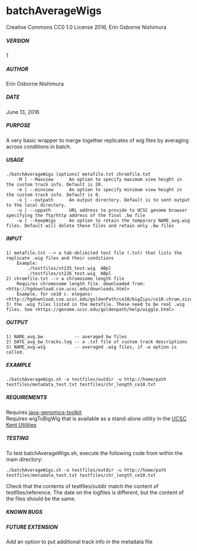 # batchAverageWigs

Creative Commons CC0 1.0 License 2016, Erin Osborne Nishimura

##### VERSION  
1

##### AUTHOR  
Erin Osborne Nishimura
    
##### DATE  
June 13, 2016         

##### PURPOSE  
A very basic wrapper to merge together replicates of wig files by averaging across conditions in batch.

##### USAGE
```
./batchAverageWigs [options] metafile.txt chromfile.txt  
    -M | --Maxview      An option to specify maximum view height in the custom track info. Default is 20.
    -m | --minview      An option to specify minimum view height in the custom track info. Default is 0.
    -o | --outpath      An output directory. Default is to sent output to the local directory.
    -u | --uppath       URL address to provide to UCSC genome browser specifying the ftp/http address of the final .bw file
    -w | --keepWigs     An option to retain the temporary NAME_avg.wig files. Default will delete these files and retain only .bw files
```

##### INPUT
```
1) metafile.txt --> a tab-delimited text file (.txt) that lists the replicate .wig files and their conditions  
    Example:  
        ./testfiles/st225_test.wig	ABpl  
        ./testfiles/st226_test.wig	ABpl  
2) chromfile.txt --> a chromosome length file  
    Requires chromosome length file. downloaded from: <http://hgdownload.cse.ucsc.edu/downloads.html>   
    Example, for ce10 c. elegans: <http://hgdownload.cse.ucsc.edu/goldenPath/ce10/bigZips/ce10.chrom.sizes>  
3) the .wig files listed in the metafile. These need to be real .wig files. See <https://genome.ucsc.edu/goldenpath/help/wiggle.html>  
```

##### OUTPUT
```
1) NAME_avg.bw            -- averaged bw files  
2) DATE_avg_bw_tracks.log -- a .txt file of custom track descriptions  
3) NAME_avg.wig           -- averaged .wig files, if -w option is called.
```
     
##### EXAMPLE
```
./batchAverageWigs.sh -o testfiles/outdir -u http://home/path testfiles/metadata_test.txt testfiles/chr_length_ce10.txt 
```

##### REQUIREMENTS
Requires [java-genomics-toolkit](https://github.com/timpalpant/java-genomics-toolkit)  
Requires wigToBigWig that is available as a stand-alone utility in the [UCSC Kent Utilities](http://hgdownload.soe.ucsc.edu/admin/exe/)

##### TESTING
To test batchAverageWigs.sh, execute the following code from within the main directory:
```
./batchAverageWigs.sh -o testfiles/outdir -u http://home/path testfiles/metadata_test.txt testfiles/chr_length_ce10.txt 
```
Check that the contents of testfiles/outdir match the content of testfiles/reference. The date on the logfiles is different, but the content of the files should be the same.

##### KNOWN BUGS

##### FUTURE EXTENSION
Add an option to put additional track info in the metadata file

